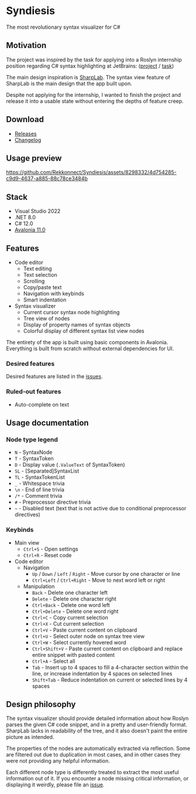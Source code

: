 # Syndiesis

The most revolutionary syntax visualizer for C#

## Motivation

The project was inspired by the task for applying into a Roslyn internship position regarding C# syntax highlighting at JetBrains:
([project](https://internship.jetbrains.com/projects/1442/) / [task](https://internship.jetbrains.com/applications/19433/))

The main design inspiration is [SharpLab](https://sharplab.io/). The syntax view feature of SharpLab is the main design that the app built upon.

Despite not applying for the internship, I wanted to finish the project and release it into a usable state without entering the depths of feature creep.

## Download

- [Releases](https://github.com/Rekkonnect/Syndiesis/releases)
- [Changelog](/docs/changelog.md)

## Usage preview

https://github.com/Rekkonnect/Syndiesis/assets/8298332/4d754285-c9d9-4637-a885-88c78ce3484b

## Stack

- Visual Studio 2022
- .NET 8.0
- C# 12.0
- [Avalonia 11.0](https://github.com/AvaloniaUI/Avalonia)

## Features

- Code editor
  - Text editing
  - Text selection
  - Scrolling
  - Copy/paste text
  - Navigation with keybinds
  - Smart indentation
- Syntax visualizer
  - Current cursor syntax node highlighting
  - Tree view of nodes
  - Display of property names of syntax objects
  - Colorful display of different syntax list view nodes

The entirety of the app is built using basic components in Avalonia. Everything is built from scratch without external dependencies for UI.

### Desired features

Desired features are listed in the [issues](https://github.com/Rekkonnect/Syndiesis/issues).

### Ruled-out features

- Auto-complete on text

## Usage documentation

### Node type legend

- `N` - SyntaxNode
- `T` - SyntaxToken
- `D` - Display value (`.ValueText` of SyntaxToken)
- `SL` - [Separated]SyntaxList
- `TL` - SyntaxTokenList
- `_` - Whitespace trivia
- `\n` - End of line trivia
- `/*` - Comment trivia
- `#` - Preprocessor directive trivia
- `~` - Disabled text (text that is not active due to conditional preprocessor directives)

### Keybinds

- Main view
  - `Ctrl+S` - Open settings
  - `Ctrl+R` - Reset code
- Code editor
  - Navigation
    - `Up` / `Down` / `Left` / `Right` - Move cursor by one character or line
    - `Ctrl+Left` / `Ctrl+Right` - Move to next word left or right
  - Manipulation
    - `Back` - Delete one character left
    - `Delete` - Delete one character right
    - `Ctrl+Back` - Delete one word left
    - `Ctrl+Delete` - Delete one word right
    - `Ctrl+C` - Copy current selection
    - `Ctrl+X` - Cut current selection
    - `Ctrl+V` - Paste current content on clipboard
    - `Ctrl+U` - Select outer node on syntax tree view
    - `Ctrl+W` - Select currently hovered word
    - `Ctrl+Shift+V` - Paste current content on clipboard and replace entire snippet with pasted content
    - `Ctrl+A` - Select all
    - `Tab` - Insert up to 4 spaces to fill a 4-character section within the line, or increase indentation by 4 spaces on selected lines
    - `Shift+Tab` - Reduce indentation on current or selected lines by 4 spaces

## Design philosophy

The syntax visualizer should provide detailed information about how Roslyn parses the given C# code snippet, and in a pretty and user-friendly format. SharpLab lacks in readability of the tree, and it also doesn't paint the entire picture as intended.

The properties of the nodes are automatically extracted via reflection. Some are filtered out due to duplication in most cases, and in other cases they were not providing any helpful information.

Each different node type is differently treated to extract the most useful information out of it. If you encounter a node missing critical information, or displaying it weirdly, please file an [issue](https://github.com/Rekkonnect/Syndiesis/issues/new).
